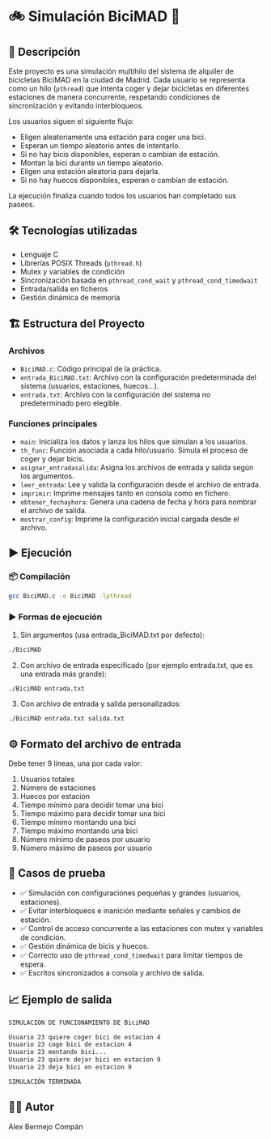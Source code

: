# 🚲 Simulación BiciMAD 🧵
## 📌 Descripción
Este proyecto es una simulación multihilo del sistema de alquiler de bicicletas BiciMAD en la ciudad de Madrid. 
Cada usuario se representa como un hilo (`pthread`) que intenta coger y dejar bicicletas en diferentes estaciones de manera concurrente, respetando condiciones de sincronización y evitando interbloqueos.

Los usuarios siguen el siguiente flujo:
- Eligen aleatoriamente una estación para coger una bici.
- Esperan un tiempo aleatorio antes de intentarlo.
- Si no hay bicis disponibles, esperan o cambian de estación.
- Montan la bici durante un tiempo aleatorio.
- Eligen una estación aleatoria para dejarla.
- Si no hay huecos disponibles, esperan o cambian de estación.

La ejecución finaliza cuando todos los usuarios han completado sus paseos.

## 🛠️ Tecnologías utilizadas
- Lenguaje C
- Librerías POSIX Threads (`pthread.h`)
- Mutex y variables de condición
- Sincronización basada en `pthread_cond_wait` y `pthread_cond_timedwait`
- Entrada/salida en ficheros
- Gestión dinámica de memoria

## 🏗️ Estructura del Proyecto

### Archivos
- `BiciMAD.c`: Código principal de la práctica.
- `entrada_BiciMAD.txt`: Archivo con la configuración predeterminada del sistema (usuarios, estaciones, huecos...).
- `entrada.txt`: Archivo con la configuración del sistema no predeterminado pero elegible.

### Funciones principales
- `main`: Inicializa los datos y lanza los hilos que simulan a los usuarios.
- `th_func`: Función asociada a cada hilo/usuario. Simula el proceso de coger y dejar bicis.
- `asignar_entradasalida`: Asigna los archivos de entrada y salida según los argumentos.
- `leer_entrada`: Lee y valida la configuración desde el archivo de entrada.
- `imprimir`: Imprime mensajes tanto en consola como en fichero.
- `obtener_fechayhora`: Genera una cadena de fecha y hora para nombrar el archivo de salida.
- `mostrar_config`: Imprime la configuración inicial cargada desde el archivo.

## ▶️ Ejecución

### 📦 Compilación
```bash
gcc BiciMAD.c -o BiciMAD -lpthread
```

### ▶️ Formas de ejecución
1. Sin argumentos (usa entrada_BiciMAD.txt por defecto):
```bash
./BiciMAD
```
2. Con archivo de entrada especificado (por ejemplo entrada.txt, que es una entrada más grande):
```bash
./BiciMAD entrada.txt
```
3. Con archivo de entrada y salida personalizados:
```bash
./BiciMAD entrada.txt salida.txt
```

## ⚙️ Formato del archivo de entrada
Debe tener 9 líneas, una por cada valor:
1. Usuarios totales
2. Número de estaciones
3. Huecos por estación
4. Tiempo mínimo para decidir tomar una bici
5. Tiempo máximo para decidir tomar una bici
6. Tiempo mínimo montando una bici
7. Tiempo máximo montando una bici
8. Número mínimo de paseos por usuario
9. Número máximo de paseos por usuario

## 🧪 Casos de prueba
- ✅ Simulación con configuraciones pequeñas y grandes (usuarios, estaciones).
- ✅ Evitar interbloqueos e inanición mediante señales y cambios de estación.
- ✅ Control de acceso concurrente a las estaciones con mutex y variables de condición.
- ✅ Gestión dinámica de bicis y huecos.
- ✅ Correcto uso de `pthread_cond_timedwait` para limitar tiempos de espera.
- ✅ Escritos sincronizados a consola y archivo de salida.

## 📈 Ejemplo de salida
```bash
SIMULACIÓN DE FUNCIONAMIENTO DE BiciMAD

Usuario 23 quiere coger bici de estacion 4
Usuario 23 coge bici de estacion 4
Usuario 23 montando bici...
Usuario 23 quiere dejar bici en estacion 9
Usuario 23 deja bici en estacion 9

SIMULACIÓN TERMINADA
```

## 👨‍💻 Autor
Alex Bermejo Compán
